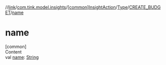 //[link](../../../../index.md)/[com.tink.model.insights](../../../index.md)/[[common]InsightAction](../../index.md)/[Type](../index.md)/[CREATE_BUDGET](index.md)/[name](name.md)



# name  
[common]  
Content  
val [name](name.md): [String](https://kotlinlang.org/api/latest/jvm/stdlib/kotlin/-string/index.html)  



